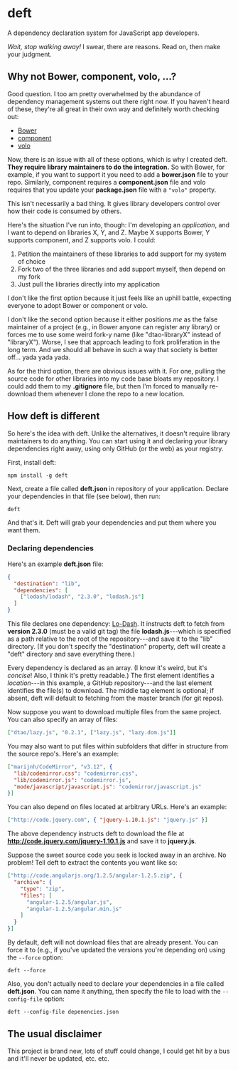 deft
====

A dependency declaration system for JavaScript app developers.

*Wait, stop walking away!* I swear, there are reasons. Read on, then make your judgment.

## Why not Bower, component, volo, ...?

Good question. I too am pretty overwhelmed by the abundance of dependency management systems out there right now. If you haven't heard of these, they're all great in their own way and definitely worth checking out:

- [Bower](http://bower.io/)
- [component](http://component.io/)
- [volo](http://volojs.org/)

Now, there is an issue with all of these options, which is why I created deft. **They require library maintainers to do the integration.** So with Bower, for example, if you want to support it you need to add a **bower.json** file to your repo. Similarly, component requires a **component.json** file and volo requires that you update your **package.json** file with a `"volo"` property.

This isn't necessarily a bad thing. It gives library developers control over how their code is consumed by others.

Here's the situation I've run into, though: I'm developing an *application*, and I want to depend on libraries X, Y, and Z. Maybe X supports Bower, Y supports component, and Z supports volo. I could:

1. Petition the maintainers of these libraries to add support for my system of choice
2. Fork two of the three libraries and add support myself, then depend on my fork
3. Just pull the libraries directly into my application

I don't like the first option because it just feels like an uphill battle, expecting everyone to adopt Bower or component or volo.

I don't like the second option because it either positions *me* as the false maintainer of a project (e.g., in Bower anyone can register any library) or forces me to use some weird fork-y name (like "dtao-libraryX" instead of "libraryX"). Worse, I see that approach leading to fork proliferation in the long term. And we should all behave in such a way that society is better off... yada yada yada.

As for the third option, there are obvious issues with it. For one, pulling the source code for other libraries into my code base bloats my repository. I could add them to my **.gitignore** file, but then I'm forced to manually re-download them whenever I clone the repo to a new location.

## How deft is different

So here's the idea with deft. Unlike the alternatives, it doesn't require library maintainers to do anything. You can start using it and declaring your library dependencies right away, using only GitHub (or the web) as your registry.

First, install deft:

    npm install -g deft

Next, create a file called **deft.json** in repository of your application. Declare your dependencies in that file (see below), then run:

    deft

And that's it. Deft will grab your dependencies and put them where you want them.

### Declaring dependencies

Here's an example **deft.json** file:

```json
{
  "destination": "lib",
  "dependencies": [
    ["lodash/lodash", "2.3.0", "lodash.js"]
  ]
}
```

This file declares one dependency: [Lo-Dash](https://github.com/lodash/lodash). It instructs deft to fetch from **version 2.3.0** (must be a valid git tag) the file **lodash.js**---which is specified as a path relative to the root of the repository---and save it to the "lib" directory. (If you don't specify the "destination" property, deft will create a "deft" directory and save everything there.)

Every dependency is declared as an array. (I know it's weird, but it's *concise*! Also, I think it's pretty readable.) The first element identifies a *location*---in this example, a GitHub repository---and the last element identifies the file(s) to download. The middle tag element is optional; if absent, deft will default to fetching from the master branch (for git repos).

Now suppose you want to download multiple files from the same project. You can also specify an array of files:

```json
["dtao/lazy.js", "0.2.1", ["lazy.js", "lazy.dom.js"]]
```

You may also want to put files within subfolders that differ in structure from the source repo's. Here's an example:

```json
["marijnh/CodeMirror", "v3.12", {
  "lib/codemirror.css": "codemirror.css",
  "lib/codemirror.js": "codemirror.js",
  "mode/javascript/javascript.js": "codemirror/javascript.js"
}]
```

You can also depend on files located at arbitrary URLs. Here's an example:

```json
["http://code.jquery.com", { "jquery-1.10.1.js": "jquery.js" }]
```

The above dependency instructs deft to download the file at **http://code.jquery.com/jquery-1.10.1.js** and save it to **jquery.js**.

Suppose the sweet source code you seek is locked away in an archive. No problem! Tell deft to extract the contents you want like so:

```json
["http://code.angularjs.org/1.2.5/angular-1.2.5.zip", {
  "archive": {
    "type": "zip",
    "files": [
      "angular-1.2.5/angular.js",
      "angular-1.2.5/angular.min.js"
    ]
  }
}]
```

By default, deft will not download files that are already present. You can force it to (e.g., if you've updated the versions you're depending on) using the `--force` option:

    deft --force

Also, you don't actually need to declare your dependencies in a file called **deft.json**. You can name it anything, then specify the file to load with the `--config-file` option:

    deft --config-file depenencies.json

## The usual disclaimer

This project is brand new, lots of stuff could change, I could get hit by a bus and it'll never be updated, etc. etc.
